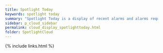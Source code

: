 ```yaml
---
title: Spotlight Today
keywords: spotlight today
summary: "Spotlight Today is a display of recent alarms and alarms requiring acknowledgment."
sidebar: p_cloud_sidebar
permalink: cloud_display_spotlighttoday.html
folder: SpotlightCloud
---
```





{% include links.html %}
